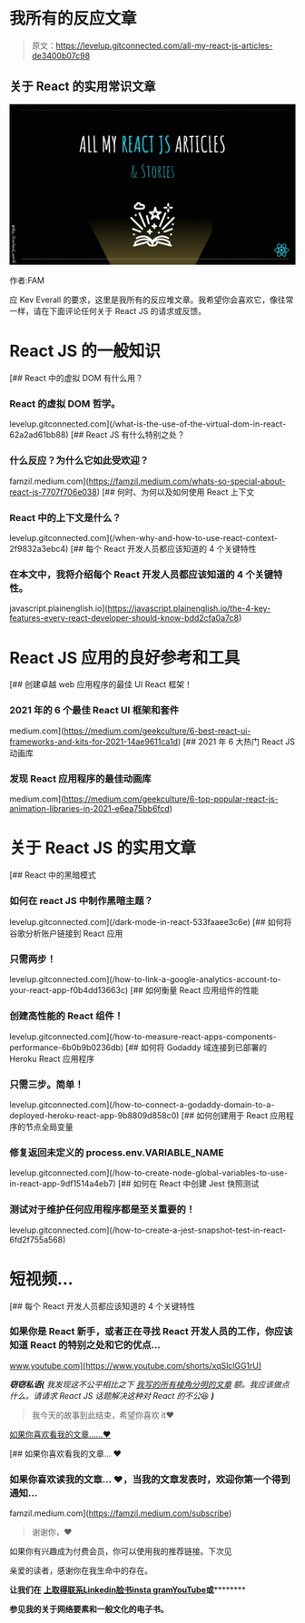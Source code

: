 # 我所有的反应文章

> 原文：<https://levelup.gitconnected.com/all-my-react-js-articles-de3400b07c98>

## 关于 React 的实用常识文章

![](img/e035bcafd23d9ba004d77eab35f48fcf.png)

作者:FAM

应 Kev Everall 的要求，这里是我所有的反应堆文章。我希望你会喜欢它，像往常一样，请在下面评论任何关于 React JS 的请求或反馈。

# React JS 的一般知识

[](/what-is-the-use-of-the-virtual-dom-in-react-62a2ad61bb88) [## React 中的虚拟 DOM 有什么用？

### React 的虚拟 DOM 哲学。

levelup.gitconnected.com](/what-is-the-use-of-the-virtual-dom-in-react-62a2ad61bb88) [](https://famzil.medium.com/whats-so-special-about-react-js-7707f706e038) [## React JS 有什么特别之处？

### 什么反应？为什么它如此受欢迎？

famzil.medium.com](https://famzil.medium.com/whats-so-special-about-react-js-7707f706e038) [](/when-why-and-how-to-use-react-context-2f9832a3ebc4) [## 何时、为何以及如何使用 React 上下文

### React 中的上下文是什么？

levelup.gitconnected.com](/when-why-and-how-to-use-react-context-2f9832a3ebc4) [](https://javascript.plainenglish.io/the-4-key-features-every-react-developer-should-know-bdd2cfa0a7c8) [## 每个 React 开发人员都应该知道的 4 个关键特性

### 在本文中，我将介绍每个 React 开发人员都应该知道的 4 个关键特性。

javascript.plainenglish.io](https://javascript.plainenglish.io/the-4-key-features-every-react-developer-should-know-bdd2cfa0a7c8) 

# React JS 应用的良好参考和工具

[](https://medium.com/geekculture/6-best-react-ui-frameworks-and-kits-for-2021-14ae9611ca1d) [## 创建卓越 web 应用程序的最佳 UI React 框架！

### 2021 年的 6 个最佳 React UI 框架和套件

medium.com](https://medium.com/geekculture/6-best-react-ui-frameworks-and-kits-for-2021-14ae9611ca1d) [](https://medium.com/geekculture/6-top-popular-react-js-animation-libraries-in-2021-e6ea75bb6fcd) [## 2021 年 6 大热门 React JS 动画库

### 发现 React 应用程序的最佳动画库

medium.com](https://medium.com/geekculture/6-top-popular-react-js-animation-libraries-in-2021-e6ea75bb6fcd) 

# 关于 React JS 的实用文章

[](/dark-mode-in-react-533faaee3c6e) [## React 中的黑暗模式

### 如何在 react JS 中制作黑暗主题？

levelup.gitconnected.com](/dark-mode-in-react-533faaee3c6e) [](/how-to-link-a-google-analytics-account-to-your-react-app-f0b4dd13663c) [## 如何将谷歌分析账户链接到 React 应用

### 只需两步！

levelup.gitconnected.com](/how-to-link-a-google-analytics-account-to-your-react-app-f0b4dd13663c) [](/how-to-measure-react-apps-components-performance-6b0b9b0236db) [## 如何衡量 React 应用组件的性能

### 创建高性能的 React 组件！

levelup.gitconnected.com](/how-to-measure-react-apps-components-performance-6b0b9b0236db) [](/how-to-connect-a-godaddy-domain-to-a-deployed-heroku-react-app-9b8809d858c0) [## 如何将 Godaddy 域连接到已部署的 Heroku React 应用程序

### 只需三步。简单！

levelup.gitconnected.com](/how-to-connect-a-godaddy-domain-to-a-deployed-heroku-react-app-9b8809d858c0) [](/how-to-create-node-global-variables-to-use-in-react-app-9df1514a4eb7) [## 如何创建用于 React 应用程序的节点全局变量

### 修复返回未定义的 process.env.VARIABLE_NAME

levelup.gitconnected.com](/how-to-create-node-global-variables-to-use-in-react-app-9df1514a4eb7) [](/how-to-create-a-jest-snapshot-test-in-react-6fd2f755a568) [## 如何在 React 中创建 Jest 快照测试

### 测试对于维护任何应用程序都是至关重要的！

levelup.gitconnected.com](/how-to-create-a-jest-snapshot-test-in-react-6fd2f755a568) 

# 短视频…

[](https://www.youtube.com/shorts/xqSlclGG1rU) [## 每个 React 开发人员都应该知道的 4 个关键特性

### 如果你是 React 新手，或者正在寻找 React 开发人员的工作，你应该知道 React 的特别之处和它的优点…

www.youtube.com](https://www.youtube.com/shorts/xqSlclGG1rU) 

***窃窃私语(*** *我发现这不公平相比之下* [*我写的所有棱角分明的文章*](/all-my-angular-articles-6fe4c14e863e?source=your_stories_page-------------------------------------) *额。我应该做点什么。请请求 React JS 话题解决这种对 React 的不公*😆 ***)***

> 我今天的故事到此结束，希望你喜欢 it❤

[如果你喜欢看我的文章……♥️](https://famzil.medium.com/subscribe)

[](https://famzil.medium.com/subscribe) [## 如果你喜欢看我的文章… ♥️

### 如果你喜欢读我的文章… ♥️，当我的文章发表时，欢迎你第一个得到通知…

famzil.medium.com](https://famzil.medium.com/subscribe) 

> 谢谢你，❤

如果你有兴趣成为付费会员，你可以使用我的推荐链接。下次见

亲爱的读者，感谢你在我生命中的存在。

**让我们在** [**上取得联系**](https://medium.com/@famzil/)**[**Linkedin**](https://www.linkedin.com/in/fatima-amzil-9031ba95/)**[**脸书**](https://www.facebook.com/The-Front-End-World)**[**insta gram**](https://www.instagram.com/the_frontend_world/)**[**YouTube**](https://www.youtube.com/channel/UCaxr-f9r6P1u7Y7SKFHi12g)**或**********

****参见我的关于网络要素和一般文化的电子书。****